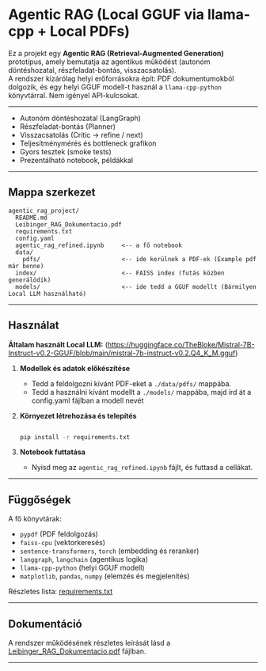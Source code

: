 # Agentic RAG (Local GGUF via llama-cpp + Local PDFs)

Ez a projekt egy **Agentic RAG (Retrieval-Augmented Generation)** prototípus, amely bemutatja az agentikus működést (autonóm döntéshozatal, részfeladat-bontás, visszacsatolás).  
A rendszer kizárólag helyi erőforrásokra épít: PDF dokumentumokból dolgozik, és egy helyi GGUF modell-t használ a `llama-cpp-python` könyvtárral. Nem igényel API-kulcsokat.

---

- Autonóm döntéshozatal (LangGraph)
- Részfeladat-bontás (Planner)
- Visszacsatolás (Critic → refine / next)
- Teljesítménymérés és bottleneck grafikon
- Gyors tesztek (smoke tests)
- Prezentálható notebook, példákkal

---

## Mappa szerkezet
```
agentic_rag_project/
  README.md
  Leibinger_RAG_Dokumentacio.pdf
  requirements.txt
  config.yaml
  agentic_rag_refined.ipynb     <-- a fő notebook
  data/
    pdfs/                       <-- ide kerülnek a PDF-ek (Example pdf már benne)
  index/                        <-- FAISS index (futás közben generálódik)
  models/                       <-- ide tedd a GGUF modellt (Bármilyen Local LLM használható)
```

---

## Használat

**Általam használt Local LLM:**
(https://huggingface.co/TheBloke/Mistral-7B-Instruct-v0.2-GGUF/blob/main/mistral-7b-instruct-v0.2.Q4_K_M.gguf)

1. **Modellek és adatok előkészítése**
   - Tedd a feldolgozni kívánt PDF-eket a `./data/pdfs/` mappába.
   - Tedd a használni kívánt modellt a `./models/` mappába, majd írd át a config.yaml fájlban a modell nevét

2. **Környezet létrehozása és telepítés**
   ```bash

   pip install -r requirements.txt

   ```

3. **Notebook futtatása**
   - Nyisd meg az `agentic_rag_refined.ipynb` fájlt, és futtasd a cellákat.

---

## Függőségek
A fő könyvtárak:
- `pypdf` (PDF feldolgozás)
- `faiss-cpu` (vektorkeresés)
- `sentence-transformers`, `torch` (embedding és reranker)
- `langgraph`, `langchain` (agentikus logika)
- `llama-cpp-python` (helyi GGUF modell)
- `matplotlib`, `pandas`, `numpy` (elemzés és megjelenítés)

Részletes lista: [requirements.txt](requirements.txt)

---

## Dokumentáció
A rendszer működésének részletes leírását lásd a [Leibinger_RAG_Dokumentacio.pdf](Leibinger_RAG_Dokumentacio.pdf) fájlban.

---
